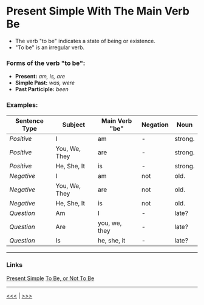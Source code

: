 # Present Simple With The Main Verb Be

- The verb "to be" indicates a state of being or existence.
- "To be" is an irregular verb.

### Forms of the verb "to be":

- **Present:** _am, is, are_
- **Simple Past:** _was, were_
- **Past Participle:** _been_

### Examples:

| Sentence Type | Subject       | Main Verb "be" | Negation | Noun    |
| ------------- | ------------- | -------------- | -------- | ------- |
| _Positive_    | I             | am             | -        | strong. |
| _Positive_    | You, We, They | are            | -        | strong. |
| _Positive_    | He, She, It   | is             | -        | strong. |
| _Negative_    | I             | am             | not      | old.    |
| _Negative_    | You, We, They | are            | not      | old.    |
| _Negative_    | He, She, It   | is             | not      | old.    |
| _Question_    | Am            | I              | -        | late?   |
| _Question_    | Are           | you, we, they  | -        | late?   |
| _Question_    | Is            | he, she, it    | -        | late?   |

---

### Links

[Present Simple](https://www.englishclub.com/grammar/verb-tenses_present-simple.htm)
[To Be, or Not To Be](https://languagetool.org/insights/post/forms-of-to-be/)

---

[<<<](./PresentSimple.md) | [>>>](./PresentSimpleGeneralSentenceExamples.md)
